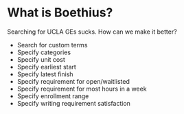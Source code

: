 # What is Boethius?

Searching for UCLA GEs sucks. How can we make it better?

- Search for custom terms
- Specify categories
- Specify unit cost
- Specify earliest start
- Specify latest finish
- Specify requirement for open/waitlisted
- Specify requirement for most hours in a week
- Specify enrollment range
- Specify writing requirement satisfaction


